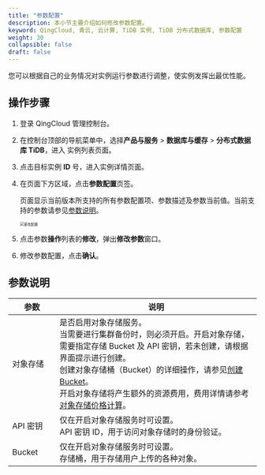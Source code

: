 ```yaml
---
title: "参数配置"
description: 本小节主要介绍如何修改参数配置。 
keyword: QingCloud, 青云, 云计算, TiDB 实例, TiDB 分布式数据库, 参数配置
weight: 30
collapsible: false
draft: false
---
```


您可以根据自己的业务情况对实例运行参数进行调整，使实例发挥出最优性能。

## 操作步骤

1. 登录 QingCloud 管理控制台。

2. 在控制台顶部的导航菜单中，选择**产品与服务** > **数据库与缓存** > **分布式数据库 TiDB**，进入 实例列表页面。

3. 点击目标实例 **ID** 号，进入实例详情页面。

4. 在页面下方区域，点击**参数配置**页签。

   页面显示当前版本所支持的所有参数配置项、参数描述及参数当前值。当前支持的参数请参见[参数说明](#参数说明)。

   <img src="../../_images/mdy_paras.png" alt="更改配置" style="zoom:50%;" />

5. 点击参数**操作**列表的**修改**，弹出**修改参数**窗口。

6. 修改参数配置，点击**确认**。

## 参数说明

| <span style="display:inline-block;width:80px">参数</span> | 说明                                                         |
| --------------------------------------------------------- | ------------------------------------------------------------ |
| 对象存储                                                  | 是否启用对象存储服务。<br/>当需要进行集群备份时，则必须开启。开启对象存储，需要指定存储 Bucket 及 API 密钥，若未创建，请根据界面提示进行创建。<br/>创建对象存储桶（Bucket）的详细操作，请参见[创建 Bucket](/storage/object-storage/manual/bucket_manage/#创建-bucket)。<br/>开启对象存储将产生额外的资源费用，费用详情请参考[对象存储价格计算](https://www.qingcloud.com/pricing/#/QingStor)。 |
| API 密钥                                                  | 仅在开启对象存储服务时可设置。<br/>API 密钥 ID，用于访问对象存储时的身份验证。 |
| Bucket                                                    | 仅在开启对象存储服务时可设置。<br/>存储桶，用于存储用户上传的各种对象。 |

